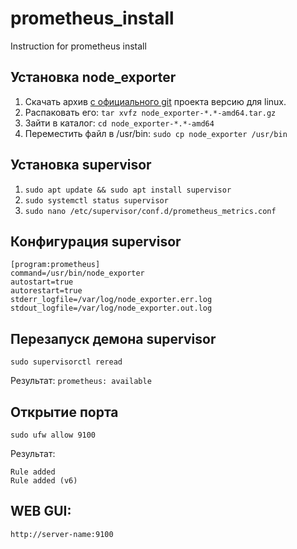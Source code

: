 # prometheus_install
Instruction for prometheus install

## Установка node_exporter

1) Скачать архив [c официального git](https://github.com/prometheus/node_exporter/releases/ "скачать prometheus") проекта версию для linux.
2) Распаковать его: ``tar xvfz node_exporter-*.*-amd64.tar.gz``
3) Зайти в каталог: ``cd node_exporter-*.*-amd64``
4) Переместить файл в /usr/bin: ``sudo cp node_exporter /usr/bin``

## Установка supervisor

1) ``sudo apt update && sudo apt install supervisor``
2) ``sudo systemctl status supervisor``
3) ``sudo nano /etc/supervisor/conf.d/prometheus_metrics.conf``

## Конфигурация supervisor

```
[program:prometheus]
command=/usr/bin/node_exporter
autostart=true
autorestart=true
stderr_logfile=/var/log/node_exporter.err.log
stdout_logfile=/var/log/node_exporter.out.log
```
## Перезапуск демона supervisor

``sudo supervisorctl reread``

Результат: ``prometheus: available``

## Открытие порта

``sudo ufw allow 9100``

Результат:

```
Rule added
Rule added (v6)
```

## WEB GUI:

``http://server-name:9100``
